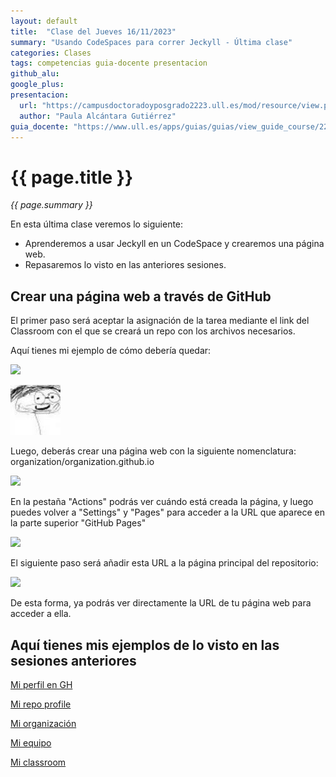 ```yaml
---
layout: default
title:  "Clase del Jueves 16/11/2023"
summary: "Usando CodeSpaces para correr Jeckyll - Última clase"
categories: Clases
tags: competencias guia-docente presentacion
github_alu: 
google_plus: 
presentacion: 
  url: "https://campusdoctoradoyposgrado2223.ull.es/mod/resource/view.php?id=843"
  author: "Paula Alcántara Gutiérrez"
guia_docente: "https://www.ull.es/apps/guias/guias/view_guide_course/2223/125771143"
---
```


# {{ page.title }}

*{{ page.summary }}*

En esta última clase veremos lo siguiente: 

- Aprenderemos a usar Jeckyll en un CodeSpace y crearemos una página web.
- Repasaremos lo visto en las anteriores sesiones.

## Crear una página web a través de GitHub

El primer paso será aceptar la asignación de la tarea mediante el link del Classroom con el que se creará un repo con los archivos necesarios.

Aquí tienes mi ejemplo de cómo debería quedar:

![](../assets/images/creacion-de-repo.jpg)

![img](docs/assets/images/casianogravatar.jpeg)

Luego, deberás crear una página web con la siguiente nomenclatura: organization/organization.github.io 

![](../assets/images/creacion-de-pagina.jpg)

En la pestaña "Actions" podrás ver cuándo está creada la página, y luego puedes volver a "Settings" y "Pages" para acceder a la URL que aparece en la parte superior "GitHub Pages"

![](../assets/images/github-pages.jpg)

El siguiente paso será añadir esta URL a la página principal del repositorio:

![](../assets/images/url.jpg)

De esta forma, ya podrás ver directamente la URL de tu página web para acceder a ella.

## Aquí tienes mis ejemplos de lo visto en las sesiones anteriores 

[Mi perfil en GH](https://github.com/Paula150395)

[Mi repo profile](https://github.com/Paula150395/Paula150395)

[Mi organización](https://github.com/ULL-MFP-AET-2324-alu0100815207)

[Mi equipo](https://github.com/ULL-MFP-AET-2324/equipos-eq-cristian-oscar-paula)

[Mi classroom](https://classroom.github.com/classrooms/149107114-ull-mfp-aet-2324-alu0100815207)


